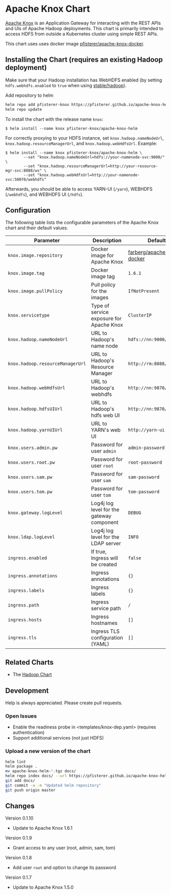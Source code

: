 # Apache Knox Chart

[Apache Knox](https://knox.apache.org/) is an Application Gateway for interacting with the REST APIs and UIs of Apache Hadoop deployments. This chart is primarily intended to access HDFS from outside a Kubernetes cluster using simple REST APIs. 

This chart uses uses docker image [pfisterer/apache-knox-docker](https://github.com/pfisterer/apache-knox-docker). 

## Installing the Chart (requires an existing Hadoop deployment)

Make sure that your Hadoop installation has WebHDFS enabled (by setting `hdfs.webhdfs.enabled` to `true` when using [stable/hadoop]([../hadoop](https://github.com/helm/charts/tree/master/stable/hadoop))).

Add repository to helm

```bash
helm repo add pfisterer-knox https://pfisterer.github.io/apache-knox-helm/
helm repo update
```

To install the chart with the release name `knox`:

```
$ helm install --name knox pfisterer-knox/apache-knox-helm
```

For correctly proxying to your HDFS instance, set `knox.hadoop.nameNodeUrl`, `knox.hadoop.resourceManagerUrl`, and `knox.hadoop.webHdfsUrl`. Example: 

```
$ helm install --name knox pfisterer-knox/apache-knox-helm \
		--set "knox.hadoop.nameNodeUrl=hdfs://your-namenode-svc:9000/"  \
		--set "knox.hadoop.resourceManagerUrl=http://your-resource-mgr-svc:8088/ws" \
		--set "knox.hadoop.webHdfsUrl=http://your-namenode-svc:50070/webhdfs"
```

Afterwards, you should be able to access YARN-UI (`/yarn`), WEBHDFS (`/webhdfs`), and WEBHDFS UI (`/hdfs`).

## Configuration

The following table lists the configurable parameters of the Apache Knox chart and their default values.

| Parameter                        | Description                               | Default                                                                           |
| -------------------------------- | ----------------------------------------- | --------------------------------------------------------------------------------- |
| `knox.image.repository`          | Docker image for Apache Knox              | [farberg/apache-knox-docker](https://hub.docker.com/r/farberg/apache-knox-docker) |
| `knox.image.tag`                 | Docker image tag                          | `1.6.1`                                                                           |
| `knox.image.pullPolicy`          | Pull policy for the images                | `IfNotPresent`                                                                    |
| `knox.servicetype`               | Type of service exposure for Apache Knox  | `ClusterIP`                                                                       |
| `knox.hadoop.nameNodeUrl`        | URL to Hadoop's name node                 | `hdfs://nn:9000/webhdfs`                                                          |
| `knox.hadoop.resourceManagerUrl` | URL to Hadoop's Resource Manager          | `http://rm:8088/ws`                                                               |
| `knox.hadoop.webHdfsUrl`         | URL to Hadoop's webhdfs                   | `http://nn:9870/webhdfs`                                                          |
| `knox.hadoop.hdfsUIUrl`          | URL to Hadoop's hdfs web UI               | `http://nn:9870/`                                                                 |
| `knox.hadoop.yarnUIUrl`          | URL to YARN's web UI                      | `http://yarn-ui:8088/`                                                            |
| `knox.users.admin.pw`            | Password for user `admin`                 | `admin-password`                                                                  |
| `knox.users.root.pw`             | Password for user `root`                  | `root-password`                                                                   |
| `knox.users.sam.pw`              | Password for user `sam`                   | `sam-password`                                                                    |
| `knox.users.tom.pw`              | Password for user `tom`                   | `tom-password`                                                                    |
| `knox.gateway.logLevel`          | Log4j log level for the gateway component | `DEBUG`                                                                           |
| `knox.ldap.logLevel`             | Log4j log level for the LDAP server       | `INFO`                                                                            |
| `ingress.enabled`                | If true, Ingress will be created          | `false`                                                                           |
| `ingress.annotations`            | Ingress annotations                       | `{}`                                                                              |
| `ingress.labels`                 | Ingress labels                            | `{}`                                                                              |
| `ingress.path`                   | Ingress service path                      | `/`                                                                               |
| `ingress.hosts`                  | Ingress hostnames                         | `[]`                                                                              |
| `ingress.tls`                    | Ingress TLS configuration (YAML)          | `[]`                                                                              |

## Related Charts

- The [Hadoop Chart](https://github.com/helm/charts/tree/master/stable/hadoop)

## Development

Help is always appreciated. Please create pull requests.

### Open Issues

- Enable the readiness probe in <templates/knox-dep.yaml> (requires authentication)
- Support additional services (not just HDFS)

### Upload a new version of the chart

```bash
helm lint
helm package .
mv apache-knox-helm-*.tgz docs/
helm repo index docs/ --url https://pfisterer.github.io/apache-knox-helm/
git add docs/
git commit -a -m "Updated helm repository"
git push origin master
```

## Changes

Version 0.1.10
- Update to Apache Knox 1.6.1

Version 0.1.9
- Grant access to any user (root, admin, sam, tom)

Version 0.1.8
- Add user `root` and option to change its password

Version 0.1.7
- Update to Apache Knox 1.5.0
